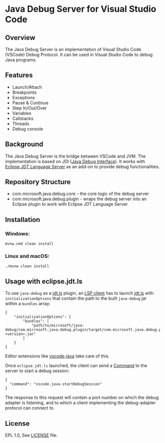 # Java Debug Server for Visual Studio Code

## Overview

The Java Debug Server is an implementation of Visual Studio Code (VSCode) Debug Protocol. It can be used in Visual Studio Code to debug Java programs.

## Features
- Launch/Attach
- Breakpoints
- Exceptions
- Pause & Continue
- Step In/Out/Over
- Variables
- Callstacks
- Threads
- Debug console

## Background

The Java Debug Server is the bridge between VSCode and JVM. The implementation is based on JDI ([Java Debug Interface](https://docs.oracle.com/javase/7/docs/jdk/api/jpda/jdi/)). It works with [Eclipse JDT Language Server](https://github.com/vscjavaci/eclipse.jdt.ls) as an add-on to provide debug functionalities.

## Repository Structure

- com.microsoft.java.debug.core - the core logic of the debug server
- com.microsoft.java.debug.plugin - wraps the debug server into an Eclipse plugin to work with Eclipse JDT Language Server

## Installation

### Windows:
```
mvnw.cmd clean install
```
### Linux and macOS:
```
./mvnw clean install
```


## Usage with eclipse.jdt.ls

To use `java-debug` as a [jdt.ls](https://github.com/eclipse/eclipse.jdt.ls) plugin, an [LSP client](https://langserver.org/) has to launch [jdt.ls](https://github.com/eclipse/eclipse.jdt.ls) with `initializationOptions` that contain the path to the built `java-debug` jar within a `bundles` array:


```
{
    "initializationOptions": {
        "bundles": [
            "path/to/microsoft/java-debug/com.microsoft.java.debug.plugin/target/com.microsoft.java.debug.plugin-<version>.jar"
        ]
    }
}
```

Editor extensions like [vscode-java](https://github.com/redhat-developer/vscode-java) take care of this.


Once `eclipse.jdt.ls` launched, the client can send a [Command](https://microsoft.github.io/language-server-protocol/specifications/specification-current/#command) to the server to start a debug session:

```
{
  "command": "vscode.java.startDebugSession"
}
```

The response to this request will contain a port number on which the debug adapter is listening, and to which a client implementing the debug-adapter protocol can connect to.


License
-------
EPL 1.0, See [LICENSE](LICENSE.txt) file.

